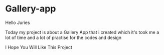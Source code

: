 # Gallery-app
Hello Juries 

Today my project is about a Gallery App that i created which it's took me a lot of time and a lot of practise for the codes and design 

I Hope You Will Like  This Project  
